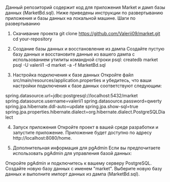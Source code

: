 Данный репозиторий содержит код для приложения Market и дамп базы данных (MarketBd.sql). Ниже приведены инструкции по развертыванию приложения и базы данных на локальной машине.
Шаги по развертыванию
1. Скачивание проекта
git clone https://github.com/Valerii09/market.git
cd your-repository

2. Создание базы данных и восстановление из дампа
Создайте пустую базу данных и восстановите данные из вашего дампа с использованием утилиты командной строки psql:
createdb market
psql -U valerii1 -d market -a -f MarketBd.sql

3. Настройка подключения к базе данных
Откройте файл src/main/resources/application.properties и убедитесь, что ваши настройки подключения к базе данных соответствуют следующим:

spring.datasource.url=jdbc:postgresql://localhost:5432/market
spring.datasource.username=valerii1
spring.datasource.password=qwerty
spring.jpa.hibernate.ddl-auto=update
spring.jpa.show-sql=true
spring.jpa.properties.hibernate.dialect=org.hibernate.dialect.PostgreSQLDialect

4. Запуск приложения
Откройте проект в вашей среде разработки и запустите приложение. Приложение будет доступно по адресу http://localhost:8080/home.

5. Дополнительная информация для pgAdmin
Если вы предпочитаете использовать pgAdmin для управления базой данных:

  Откройте pgAdmin и подключитесь к вашему серверу PostgreSQL.
  Создайте новую базу данных с именем "market".
  Выберите новую базу данных и выполните импорт данных из дампа (MarketBd.sql).
  
